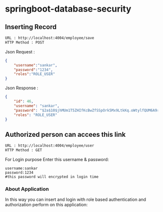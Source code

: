 # springboot-database-security
Inserting Record
----------------
```bash
URL : http://localhost:4004/employee/save
HTTP Method : POST
```
Json Request :
```json
{
    "username":"sankar",
    "password":"1234",
    "roles":"ROLE_USER"
}
```
Json Response :
```json
{
    "id": 46,
    "username": "sankar",
    "password": "$2a$10$jhMUm1T5ZHIfKcBwZfSSpOrk5Mx9LtkKq.oWtylfQUM6A9rIsn2tG",
    "roles": "ROLE_USER"
}
```
Authorized person can accees this link
-------------------------------------
```bash
URL : http://localhost:4004/employee/user
HTTP Method : GET
```
For Login purpose Enter this username & password:
```san
username:sankar
password:1234
#this password will encrypted in login time
```
### About Application
In this way you can insert and login with role based authentication and authorization perform on this application:





